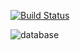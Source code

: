 [![Build Status](https://travis-ci.org/kevinprabhakar/itp405finalProjectNode.svg?branch=master)](https://travis-ci.org/kevinprabhakar/itp405finalProjectNode)

![database](https://drive.google.com/file/d/1BTEd_Sjg7lE_pudSMWtVzCAkSOvEraik/view?usp=sharing)
